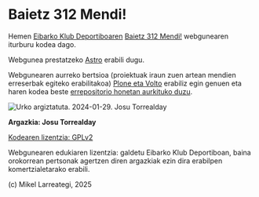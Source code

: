 # Baietz 312 Mendi!

Hemen [Eibarko Klub Deportiboaren](https://www.deporeibar.com/) [Baietz 312 Mendi!](https://312.deporeibar.com) webgunearen iturburu kodea dago.

Webgunea prestatzeko [Astro](https://astro.build) erabili dugu.

Webgunearen aurreko bertsioa (proiektuak iraun zuen artean mendien erreserbak egiteko erabilitakoa) [Plone eta Volto](https://plone.org) erabiliz egin genuen eta haren kodea beste [errepositorio honetan aurkituko duzu](https://github.com/codesyntax/deporeibar-baietz-312).

![Urko argiztatuta. 2024-01-29. Josu Torrealday](https://www.deporeibar.com/312/assets/josu-urko-image-400.jpeg)

**Argazkia: Josu Torrealday**

[Kodearen lizentzia: GPLv2](./LICENSE)

Webgunearen edukiaren lizentzia: galdetu Eibarko Klub Deportiboan, baina orokorrean pertsonak agertzen diren argazkiak ezin dira erabilpen komertzialetarako erabili.

(c) Mikel Larreategi, 2025
